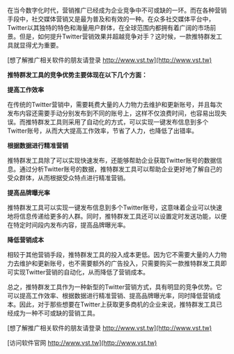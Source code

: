 在当今数字化时代，营销推广已经成为企业竞争中不可或缺的一环。而在各种营销手段中，社交媒体营销又是最为普及和有效的一种。在众多社交媒体平台中，Twitter以其独特的特色和海量用户群体，在全球范围内都拥有着广阔的市场前景。但是，如何提升Twitter营销效果并超越竞争对手？这时候，一款推特群发工具就显得尤为重要。

[想了解推广相关软件的朋友请登录 http://www.vst.tw](http://www.vst.tw)

**推特群发工具的竞争优势主要体现在以下几个方面：**

**提高工作效率**

在传统的Twitter营销中，需要耗费大量的人力物力去维护和更新账号，并且每次发布内容还需要手动分别发布到不同的账号上，这样不仅浪费时间，也容易出现失误。而推特群发工具则采用了自动化的方式，可以实现一键发布信息到多个Twitter账号，从而大大提高工作效率，节省了人力，也降低了出错率。

**根据数据进行精准营销**

推特群发工具除了可以实现快速发布，还能够帮助企业获取Twitter账号的数据信息。通过分析Twitter账号的数据，推特群发工具可以帮助企业更好地了解自己的受众群体，从而根据受众特点进行精准营销。

**提高品牌曝光率**

推特群发工具可以实现一键发布信息到多个Twitter账号，这意味着企业可以快速地将信息传递给更多的人群。同时，推特群发工具还可以设置定时发送功能，以便在特定时间段内发布内容，提高品牌曝光率。

**降低营销成本**

相较于其他营销手段，推特群发工具的投入成本更低。因为它不需要大量的人力物力去维护和更新账号，也不需要额外的广告投入，只需要购买一款推特群发工具即可实现Twitter营销的自动化，从而降低了营销成本。

总之，推特群发工具作为一种新型的Twitter营销方式，具有明显的竞争优势。它可以提高工作效率、根据数据进行精准营销、提高品牌曝光率，同时降低营销成本。因此，对于那些想要在Twitter上获取更多商机的企业来说，推特群发工具已经成为一种不可或缺的营销工具。

[想了解推广相关软件的朋友请登录 http://www.vst.tw](http://www.vst.tw)


[访问软件官网 http://www.vst.tw](http://www.vst.tw)
